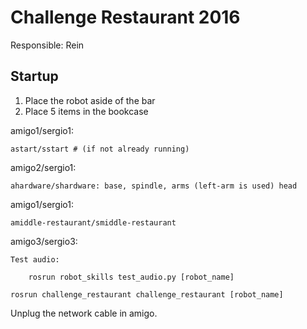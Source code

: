 # Challenge Restaurant 2016

Responsible: Rein

## Startup

1. Place the robot aside of the bar
2. Place 5 items in the bookcase

amigo1/sergio1:

    astart/sstart # (if not already running)

amigo2/sergio1:

    ahardware/shardware: base, spindle, arms (left-arm is used) head

amigo1/sergio1:

    amiddle-restaurant/smiddle-restaurant

amigo3/sergio3:

    Test audio:

	    rosrun robot_skills test_audio.py [robot_name]

    rosrun challenge_restaurant challenge_restaurant [robot_name]

Unplug the network cable in amigo.
